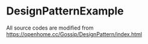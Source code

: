 # DesignPatternExample

All source codes are modified from https://openhome.cc/Gossip/DesignPattern/index.html